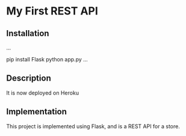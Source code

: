 # My First REST API

## Installation

...

pip install Flask
python app.py
...


## Description
It is now deployed on Heroku

## Implementation

This project is implemented using Flask, and is a REST API for a store.
